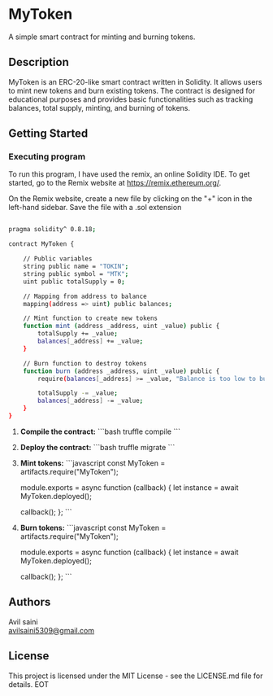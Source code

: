 
# MyToken

A simple smart contract for minting and burning tokens.

## Description

MyToken is an ERC-20-like smart contract written in Solidity. It allows users to mint new tokens and burn existing tokens. The contract is designed for educational purposes and provides basic functionalities such as tracking balances, total supply, minting, and burning of tokens.

## Getting Started

### Executing program

To run this program, I have  used the remix, an online Solidity IDE. To get started, go to the Remix website at https://remix.ethereum.org/.

On the Remix website, create a new file by clicking on the "+" icon in the left-hand sidebar. Save the file with a .sol extension 



```bash

pragma solidity^ 0.8.18;

contract MyToken {

    // Public variables
    string public name = "TOKIN";
    string public symbol = "MTK";
    uint public totalSupply = 0;

    // Mapping from address to balance
    mapping(address => uint) public balances;

    // Mint function to create new tokens
    function mint (address _address, uint _value) public {
        totalSupply += _value;
        balances[_address] += _value;
    }

    // Burn function to destroy tokens
    function burn (address _address, uint _value) public {
        require(balances[_address] >= _value, "Balance is too low to burn");

        totalSupply -= _value;
        balances[_address] -= _value;
    }
}

```
1. **Compile the contract:**
   \`\`\`bash
   truffle compile
   \`\`\`

2. **Deploy the contract:**
   \`\`\`bash
   truffle migrate
   \`\`\`

3. **Mint tokens:**
   \`\`\`javascript
   const MyToken = artifacts.require("MyToken");

   module.exports = async function (callback) {
     let instance = await MyToken.deployed();
     
     
     callback();
   };
   \`\`\`

4. **Burn tokens:**
   \`\`\`javascript
   const MyToken = artifacts.require("MyToken");

   module.exports = async function (callback) {
     let instance = await MyToken.deployed();
     
     
     callback();
   };
   \`\`\`

 
## Authors

 Avil saini   
avilsaini5309@gmail.com

## License

This project is licensed under the MIT License - see the LICENSE.md file for details.
EOT

 




 
